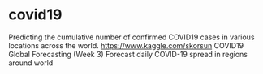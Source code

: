 # covid19
 Predicting the cumulative number of confirmed COVID19 cases in various locations across the world.
 https://www.kaggle.com/skorsun
    COVID19 Global Forecasting (Week 3)
Forecast daily COVID-19 spread in regions around world
